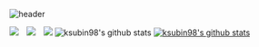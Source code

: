![header](https://capsule-render.vercel.app/api?type=slice&color=auto&height=150&section=header&text=Subin_s&fontSize=90)

<a href="https://www.instagram.com/_subni_ns/" target="_blank"><img src="https://img.shields.io/badge/Instagram-E4405F?style=flat-square&logo=Instagram&logoColor=white"/></a>
<a href="https://su-ing.tistory.com"/>
    <img 
        src="http://img.shields.io/badge/-Tech%20Blog-655ced?style=flat&logo=github&link=https://byul91oh.tistory.com/"
        style="height : auto; margin-left : 10px; margin-right : 10px;"/></a> 
<a href="https://stitch-gibbon-e68.notion.site/Front-End-Developer-53974242456f4aadb501b3326b0fbf7b"><img src="https://img.shields.io/badge/Notion-%23000000.svg?style=flat-square&logo=notion&logoColor=white"/></a> 
![ksubin98's github stats](https://github-readme-stats.vercel.app/api?username=ksubin98&show_icons=true)
[![ksubin98's github stats](https://github-readme-stats.vercel.app/api/top-langs/?username=ksubin98&show_icons=true&hide_border=true&title_color=004386&icon_color=004386&layout=compact)](https://github.com/ksubin98)
